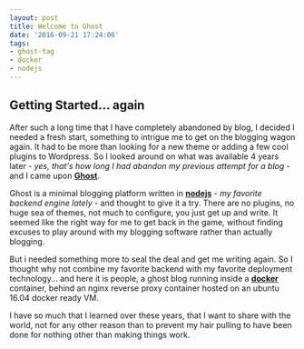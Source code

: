 ```yaml
---
layout: post
title: Welcome to Ghost
date: '2016-09-21 17:24:06'
tags:
- ghost-tag
- docker
- nodejs
---
```


## Getting Started... again
After such a long time that I have completely abandoned by blog, I decided I needed a fresh start, something to intrigue me to get on the blogging wagon again. It had to be more than looking for a new theme or adding a few cool plugins to Wordpress. So I looked around on what was available 4 years later - *yes, that's how long I had abandon my previous attempt for a blog* - and I came upon [**Ghost**](https://ghost.org/). 

Ghost is a minimal blogging platform written in [**nodejs**](https://nodejs.org) - *my favorite backend engine lately* - and thought to give it a try. There are no plugins, no huge sea of themes, not much to configure, you just get up and write. It seemed like the right way for me to get back in the game, without finding excuses to play around with my blogging software rather than actually blogging.

But i needed something more to seal the deal and get me writing again. So I thought why not combine my favorite backend with my favorite deployment technology... and here it is people, a ghost blog running inside a [**docker**](https://www.docker.com/) container, behind an nginx reverse proxy container hosted on an ubuntu 16.04 docker ready VM.



I have so much that I learned over these years, that I want to share with the world, not for any other reason than to prevent my hair pulling to have been done for nothing other than making things work.